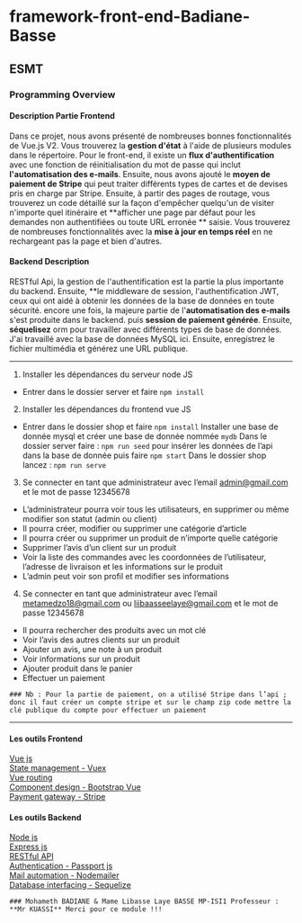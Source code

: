 # framework-front-end-Badiane-Basse

## ESMT

### Programming Overview
#### Description Partie Frontend
Dans ce projet, nous avons présenté de nombreuses bonnes fonctionnalités de Vue.js V2. Vous trouverez la **gestion d'état** à l'aide de plusieurs modules dans le répertoire. Pour le front-end, il existe un **flux d'authentification** avec une fonction de réinitialisation du mot de passe qui inclut **l'automatisation des e-mails**. Ensuite, nous avons ajouté le **moyen de paiement de Stripe** qui peut traiter différents types de cartes et de devises pris en charge par Stripe. Ensuite, à partir des pages de routage, vous trouverez un code détaillé sur la façon d'empêcher quelqu'un de visiter n'importe quel itinéraire et **afficher une page par défaut pour les demandes non authentifiées ou toute URL erronée ** saisie. Vous trouverez de nombreuses fonctionnalités avec la **mise à jour en temps réel** en ne rechargeant pas la page et bien d'autres. 
#### Backend Description
RESTful Api, la gestion de l'authentification est la partie la plus importante du backend. Ensuite, **le middleware de session, l'authentification JWT, ceux qui ont aidé à obtenir les données de la base de données en toute sécurité. encore une fois, la majeure partie de l'**automatisation des e-mails** s'est produite dans le backend. puis **session de paiement générée**. Ensuite, **séquelisez** orm pour travailler avec différents types de base de données. J'ai travaillé avec la base de données MySQL ici. Ensuite, enregistrez le fichier multimédia  et générez une URL publique. 

----------------------------------------------------------------------
1. Installer les dépendances du serveur node JS
* Entrer dans le dossier server et faire `npm install`
2. Installer les dépendances du frontend vue JS
* Entrer dans le dossier shop et faire `npm install`
Installer une base de donnée mysql et créer une base de donnée nommée `mydb`
Dans le dossier server faire : `npm run seed` pour insérer les données de l’api dans la base de donnée puis  faire `npm start`
 Dans le dossier shop lancez : `npm run serve`


3. Se connecter en tant que administrateur avec l’email admin@gmail.com et le mot de passe 12345678 
*	L’administrateur pourra voir tous les utilisateurs, en supprimer ou même modifier son statut (admin ou client)
*	Il pourra créer, modifier ou supprimer une catégorie d’article
*	Il pourra créer ou supprimer un produit de n’importe quelle catégorie
*	Supprimer l’avis d’un client sur un produit
*	Voir la liste des commandes avec les coordonnées de l’utilisateur, l’adresse de livraison et les informations sur le produit
*	L’admin peut voir son profil et modifier ses informations 

4. Se connecter en tant que administrateur avec l’email metamedzo18@gmail.com  ou liibaasseelaye@gmail.com  et le mot de passe 12345678
*	Il pourra rechercher des produits avec un mot clé 
*	Voir l’avis des autres clients sur un produit
*	Ajouter un avis, une note à un produit
*	Voir informations sur un produit
*	Ajouter produit dans le panier
*	Effectuer un paiement 

`### Nb : Pour la partie de paiement, on a utilisé Stripe dans l’api ; donc il faut créer un compte stripe et sur le champ zip code mettre la clé publique du compte pour effectuer un paiement `

----------------------------------------------------------------------

#### Les outils Frontend
[Vue js](https://vuejs.org/)\
[State management - Vuex](https://vuex.vuejs.org/)\
[Vue routing](https://vuejs.org/v2/guide/routing.html)\
[Component design - Bootstrap Vue](https://bootstrap-vue.org/)\
[Payment gateway - Stripe](https://stripe.com/)
#### Les outils Backend
[Node js](https://nodejs.org/en/)\
[Express js](http://expressjs.com/)\
[RESTful API](https://en.wikipedia.org/wiki/Representational_state_transfer)\
[Authentication - Passport js](http://www.passportjs.org/)\
[Mail automation - Nodemailer](https://nodemailer.com/about/)\
[Database interfacing - Sequelize](https://sequelize.org/)


 `### Mohameth BADIANE & Mame Libasse Laye BASSE MP-ISI1 Professeur : **Mr KUASSI** Merci pour ce module !!! `
